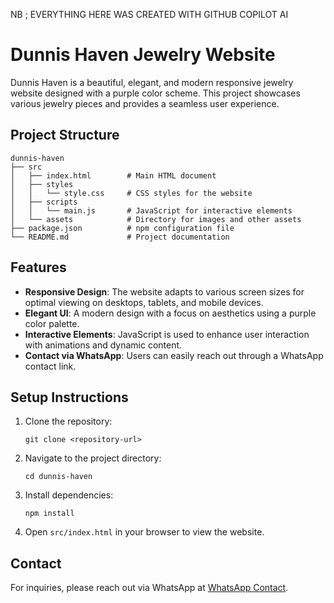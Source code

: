 NB ; EVERYTHING HERE WAS CREATED WITH GITHUB COPILOT AI

# Dunnis Haven Jewelry Website

Dunnis Haven is a beautiful, elegant, and modern responsive jewelry website designed with a purple color scheme. This project showcases various jewelry pieces and provides a seamless user experience.

## Project Structure

```
dunnis-haven
├── src
│   ├── index.html        # Main HTML document
│   ├── styles
│   │   └── style.css     # CSS styles for the website
│   ├── scripts
│   │   └── main.js       # JavaScript for interactive elements
│   └── assets            # Directory for images and other assets
├── package.json          # npm configuration file
└── README.md             # Project documentation
```

## Features

- **Responsive Design**: The website adapts to various screen sizes for optimal viewing on desktops, tablets, and mobile devices.
- **Elegant UI**: A modern design with a focus on aesthetics using a purple color palette.
- **Interactive Elements**: JavaScript is used to enhance user interaction with animations and dynamic content.
- **Contact via WhatsApp**: Users can easily reach out through a WhatsApp contact link.

## Setup Instructions

1. Clone the repository:
   ```
   git clone <repository-url>
   ```
2. Navigate to the project directory:
   ```
   cd dunnis-haven
   ```
3. Install dependencies:
   ```
   npm install
   ```
4. Open `src/index.html` in your browser to view the website.

## Contact

For inquiries, please reach out via WhatsApp at [WhatsApp Contact](https://wa.me/2347015382607).
